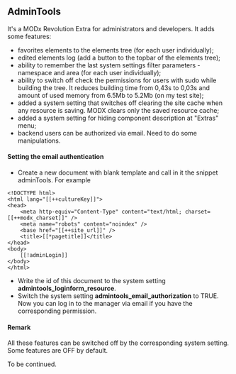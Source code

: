 ## AdminTools

It's a MODx Revolution Extra for administrators and developers. It adds some features:
- favorites elements to the elements tree (for each user individually);
- edited elements log (add a button to the topbar of the elements tree);
- ability to remember the last system settings filter parameters - namespace and area (for each user individually);
- ability to switch off check the permissions for users with sudo while building the tree. It reduces building time from 0,43s to 0,03s and amount of used memory from 6.5Mb to 5.2Mb (on my test site);
- added a system setting that switches off clearing the site cache when any resource is saving. MODX clears only the saved resource cache; 
- added a system setting for hiding component description at "Extras" menu;
- backend users can be authorized via email. Need to do some manipulations. 

#### Setting the email authentication
* Create a new document with blank template and call in it the snippet adminTools. For example
```
<!DOCTYPE html>
<html lang="[[++cultureKey]]">
<head>
    <meta http-equiv="Content-Type" content="text/html; charset=[[++modx_charset]]" />
    <meta name="robots" content="noindex" />
    <base href="[[++site_url]]" />
    <title>[[*pagetitle]]</title>
</head>    
<body>
    [[!adminLogin]]
</body>
</html>
```
* Write the id of this document to the system setting **admintools_loginform_resource**.
* Switch the system setting **admintools_email_authorization** to TRUE.
Now you can log in to the manager via email if you have the corresponding permission.

#### Remark
All these features can be switched off by the corresponding system setting. Some features are OFF by default.

To be continued.
